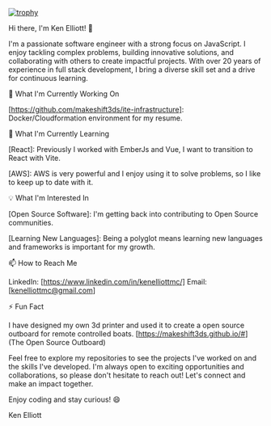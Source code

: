 [![trophy](https://github-profile-trophy.vercel.app/?username=makeshift3ds)](https://github.com/makeshift3ds/github-profile-trophy)

Hi there, I'm Ken Elliott! 👋

I'm a passionate software engineer with a strong focus on JavaScript. I enjoy tackling complex problems, building innovative solutions, and collaborating with others to create impactful projects. With over 20 years of experience in full stack development, I bring a diverse skill set and a drive for continuous learning.


🔭 What I'm Currently Working On

[https://github.com/makeshift3ds/ite-infrastructure]: Docker/Cloudformation environment for my resume.


🌱 What I'm Currently Learning

[React]: Previously I worked with EmberJs and Vue, I want to transition to React with Vite.

[AWS]: AWS is very powerful and I enjoy using it to solve problems, so I like to keep up to date with it.


💡 What I'm Interested In

[Open Source Software]: I'm getting back into contributing to Open Source communities.

[Learning New Languages]: Being a polyglot means learning new languages and frameworks is important for my growth.


📫 How to Reach Me

LinkedIn: [https://www.linkedin.com/in/kenelliottmc/]
Email: [kenelliottmc@gmail.com]


⚡ Fun Fact

I have designed my own 3d printer and used it to create a open source outboard for remote controlled boats. [https://makeshift3ds.github.io/#] (The Open Source Outboard)

Feel free to explore my repositories to see the projects I've worked on and the skills I've developed. I'm always open to exciting opportunities and collaborations, so please don't hesitate to reach out! Let's connect and make an impact together.

Enjoy coding and stay curious! 😄

Ken Elliott